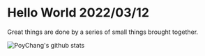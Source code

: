 # Hello World 2022/03/12

Great things are done by a series of small things brought together.

![PoyChang's github stats](https://github-readme-stats.vercel.app/api?username=poychang&show_icons=true&theme=dracula)
